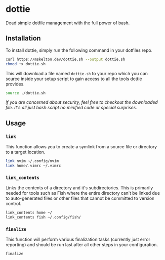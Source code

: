 # dottie

Dead simple dotfile management with the full power of bash.

## Installation

To install dottie, simply run the following command in your dotfiles repo.

```bash
curl https://mskelton.dev/dottie.sh --output dottie.sh
chmod +x dottie.sh
```

This will download a file named `dottie.sh` to your repo which you can source
inside your setup script to gain access to all the tools dottie provides.

```bash
source ./dottie.sh
```

_If you are concerned about security, feel free to checkout the downloaded file.
It's all just bash script no minified code or special surprises._

## Usage

### `link`

This function allows you to create a symlink from a source file or directory to
a target location.

```bash
link nvim ~/.config/nvim
link home/.vimrc ~/.vimrc
```

### `link_contents`

Links the contents of a directory and it's subdirectories. This is primarily
needed for tools such as Fish where the entire directory can't be linked due
to auto-generated files or other files that cannot be committed to version control.

```bash
link_contents home ~/
link_contents fish ~/.config/fish/
```

### `finalize`

This function will perform various finalization tasks (currently just error
reporting) and should be run last after all other steps in your configuration.

```bash
finalize
```
